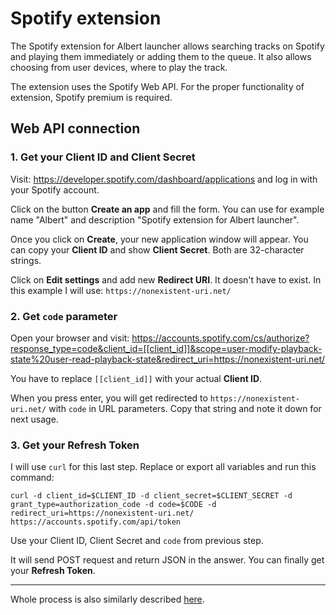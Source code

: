 # Spotify extension

The Spotify extension for Albert launcher allows searching
tracks on Spotify and playing them immediately or adding them to the
queue. It also allows choosing from user devices, where to play
the track.

The extension uses the Spotify Web API. For the proper
functionality of extension, Spotify premium is required.

## Web API connection

### 1. Get your Client ID and Client Secret

Visit: https://developer.spotify.com/dashboard/applications and log
in with your Spotify account.

Click on the button **Create an app**
and fill the form. You can use for example name "Albert" and
description "Spotify extension for Albert launcher".

Once you
click on **Create**, your new application window will appear. You
can copy your **Client ID** and show **Client Secret**.
Both are 32-character strings.

Click on **Edit settings** and add new **Redirect URI**. It doesn't
have to exist. In this example I will use: `https://nonexistent-uri.net/`

### 2. Get `code` parameter

Open your browser and visit: https://accounts.spotify.com/cs/authorize?response_type=code&client_id=[[client_id]]&scope=user-modify-playback-state%20user-read-playback-state&redirect_uri=https://nonexistent-uri.net/

You have to replace `[[client_id]]` with your actual **Client ID**.

When you press enter, you will get redirected to `https://nonexistent-uri.net/` with `code` in URL parameters. Copy that string and note it down for next usage.

### 3. Get your Refresh Token

I will use `curl` for this last step. Replace or export all variables and run this command:

```
curl -d client_id=$CLIENT_ID -d client_secret=$CLIENT_SECRET -d grant_type=authorization_code -d code=$CODE -d redirect_uri=https://nonexistent-uri.net/ https://accounts.spotify.com/api/token
```

Use your Client ID, Client Secret and `code` from previous step.

It will send POST request and return JSON in the answer. You can finally get your **Refresh Token**.

<hr>

Whole process is also similarly described [here](https://benwiz.com/blog/create-spotify-refresh-token/).